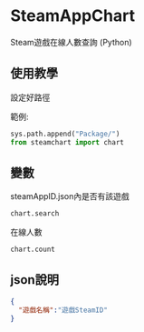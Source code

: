 # SteamAppChart
Steam遊戲在線人數查詢 (Python)

## 使用教學
設定好路徑 

範例:
```python
sys.path.append("Package/")
from steamchart import chart
```

## 變數
steamAppID.json內是否有該遊戲
```python
chart.search
```

在線人數
```python
chart.count
```
## json說明
```json
{
  "遊戲名稱":"遊戲SteamID"
}
